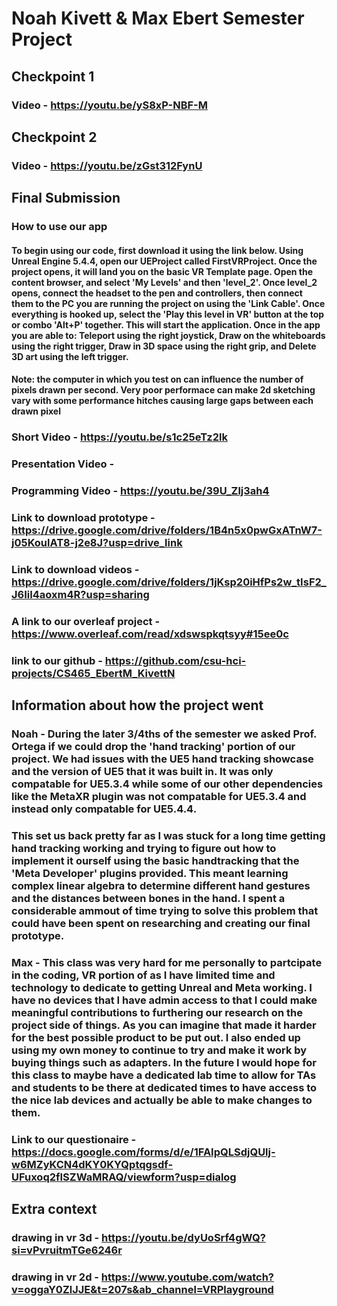# Noah Kivett & Max Ebert Semester Project

## Checkpoint 1

### Video - https://youtu.be/yS8xP-NBF-M

## Checkpoint 2

### Video - https://youtu.be/zGst312FynU

## Final Submission

### How to use our app

#### To begin using our code, first download it using the link below. Using Unreal Engine 5.4.4, open our UEProject called FirstVRProject. Once the project opens, it will land you on the basic VR Template page. Open the content browser, and select 'My Levels' and then 'level_2'. Once level_2 opens, connect the headset to the pen and controllers, then connect them to the PC you are running the project on using the 'Link Cable'. Once everything is hooked up, select the 'Play this level in VR' button at the top or combo 'Alt+P' together. This will start the application. Once in the app you are able to: Teleport using the right joystick, Draw on the whiteboards using the right trigger, Draw in 3D space using the right grip, and Delete 3D art using the left trigger.

#### Note: the computer in which you test on can influence the number of pixels drawn per second. Very poor performace can make 2d sketching vary with some performance hitches causing large gaps between each drawn pixel

### Short Video - https://youtu.be/s1c25eTz2lk

### Presentation Video - 

### Programming Video - https://youtu.be/39U_Zlj3ah4

### Link to download prototype - https://drive.google.com/drive/folders/1B4n5x0pwGxATnW7-j05KoulAT8-j2e8J?usp=drive_link

### Link to download videos - https://drive.google.com/drive/folders/1jKsp20iHfPs2w_tIsF2_J6IiI4aoxm4R?usp=sharing

### A link to our overleaf project - https://www.overleaf.com/read/xdswspkqtsyy#15ee0c

### link to our github - https://github.com/csu-hci-projects/CS465_EbertM_KivettN

## Information about how the project went

### Noah - During the later 3/4ths of the semester we asked Prof. Ortega if we could drop the 'hand tracking' portion of our project. We had issues with the UE5 hand tracking showcase and the version of UE5 that it was built in. It was only compatable for UE5.3.4 while some of our other dependencies like the MetaXR plugin was not compatable for UE5.3.4 and instead only compatable for UE5.4.4.
### This set us back pretty far as I was stuck for a long time getting hand tracking working and trying to figure out how to implement it ourself using the basic handtracking that the 'Meta Developer' plugins provided. This meant learning complex linear algebra to determine different hand gestures and the distances between bones in the hand. I spent a considerable ammout of time trying to solve this problem that could have been spent on researching and creating our final prototype.

### Max - This class was very hard for me personally to partcipate in the coding, VR portion of as I have limited time and technology to dedicate to getting Unreal and Meta working. I have no devices that I have admin access to that I could make meaningful contributions to furthering our research on the project side of things. As you can imagine that made it harder for the best possible product to be put out. I also ended up using my own money to continue to try and make it work by buying things such as adapters. In the future I would hope for this class to maybe have a dedicated lab time to allow for TAs and students to be there at dedicated times to have access to the nice lab devices and actually be able to make changes to them.

### Link to our questionaire - https://docs.google.com/forms/d/e/1FAIpQLSdjQUlj-w6MZyKCN4dKY0KYQptqgsdf-UFuxoq2fISZWaMRAQ/viewform?usp=dialog

## Extra context

### drawing in vr 3d - https://youtu.be/dyUoSrf4gWQ?si=vPvruitmTGe6246r

### drawing in vr 2d - https://www.youtube.com/watch?v=oggaY0ZlJJE&t=207s&ab_channel=VRPlayground

